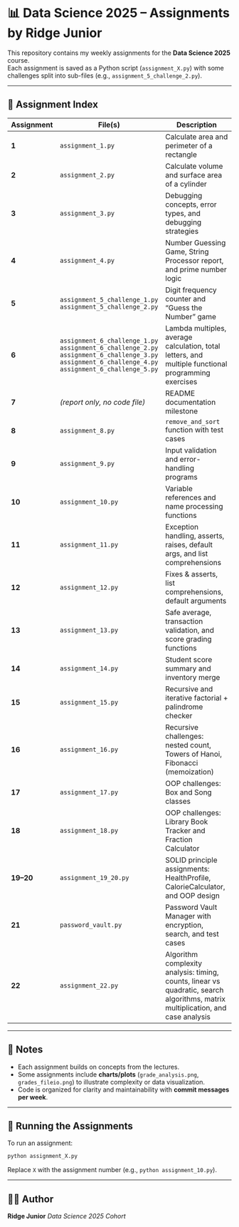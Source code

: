 # 📊 Data Science 2025 – Assignments by Ridge Junior

This repository contains my weekly assignments for the **Data Science 2025** course.  
Each assignment is saved as a Python script (`assignment_X.py`) with some challenges split into sub-files (e.g., `assignment_5_challenge_2.py`).

---

## 📂 Assignment Index

| Assignment | File(s) | Description |
|------------|---------|-------------|
| **1** | `assignment_1.py` | Calculate area and perimeter of a rectangle |
| **2** | `assignment_2.py` | Calculate volume and surface area of a cylinder |
| **3** | `assignment_3.py` | Debugging concepts, error types, and debugging strategies |
| **4** | `assignment_4.py` | Number Guessing Game, String Processor report, and prime number logic |
| **5** | `assignment_5_challenge_1.py`<br>`assignment_5_challenge_2.py` | Digit frequency counter and “Guess the Number” game |
| **6** | `assignment_6_challenge_1.py`<br>`assignment_6_challenge_2.py`<br>`assignment_6_challenge_3.py`<br>`assignment_6_challenge_4.py`<br>`assignment_6_challenge_5.py` | Lambda multiples, average calculation, total letters, and multiple functional programming exercises |
| **7** | *(report only, no code file)* | README documentation milestone |
| **8** | `assignment_8.py` | `remove_and_sort` function with test cases |
| **9** | `assignment_9.py` | Input validation and error-handling programs |
| **10** | `assignment_10.py` | Variable references and name processing functions |
| **11** | `assignment_11.py` | Exception handling, asserts, raises, default args, and list comprehensions |
| **12** | `assignment_12.py` | Fixes & asserts, list comprehensions, default arguments |
| **13** | `assignment_13.py` | Safe average, transaction validation, and score grading functions |
| **14** | `assignment_14.py` | Student score summary and inventory merge |
| **15** | `assignment_15.py` | Recursive and iterative factorial + palindrome checker |
| **16** | `assignment_16.py` | Recursive challenges: nested count, Towers of Hanoi, Fibonacci (memoization) |
| **17** | `assignment_17.py` | OOP challenges: Box and Song classes |
| **18** | `assignment_18.py` | OOP challenges: Library Book Tracker and Fraction Calculator |
| **19–20** | `assignment_19_20.py` | SOLID principle assignments: HealthProfile, CalorieCalculator, and OOP design |
| **21** | `password_vault.py` | Password Vault Manager with encryption, search, and test cases |
| **22** | `assignment_22.py` | Algorithm complexity analysis: timing, counts, linear vs quadratic, search algorithms, matrix multiplication, and case analysis |

---

## 📌 Notes
- Each assignment builds on concepts from the lectures.  
- Some assignments include **charts/plots** (`grade_analysis.png`, `grades_fileio.png`) to illustrate complexity or data visualization.  
- Code is organized for clarity and maintainability with **commit messages per week**.

---

## 🚀 Running the Assignments
To run an assignment:

```bash
python assignment_X.py
````

Replace `X` with the assignment number (e.g., `python assignment_10.py`).

---

## 🧑‍💻 Author

**Ridge Junior**
*Data Science 2025 Cohort*
